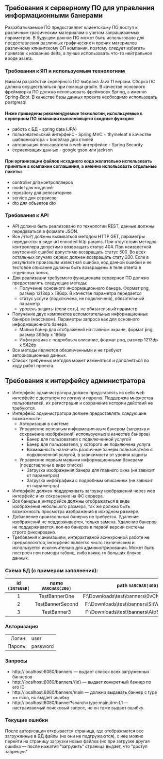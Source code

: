 ## Требования к серверному ПО для управления информационными банерами 
Разрабатываемое ПО предоставляет клиентскому ПО доступ к различным графическим материалам с учетом запрашиваемых параметров. В будущем данное ПО может быть использовано для предоставления различных графических и прочих материалов различному клиентскому ОП компании, поэтому следует избегать привязок к названию delta, а лучше использовать что-то нейтральное вроде assets. 
### Требования к ЯП и используемым технологиям 
Языком разработки серверного ПО выбрана Java 11 версии. Сборка ПО должна осуществляться при помощи gradle. 
В качестве основного фреймворка ПО должно использовать фреймворк Spring, а именно Spring-Boot. 
В качестве базы данных проекта необходимо использовать postgresql. 
#### Ниже приведены рекомендуемые технологии, используемые в серверном ПО компании выполняющего сходные функции:
* работа с БД - spring data (JPA) 
* пользовательский интерфейс - Spring MVC + thymeleaf в качестве шаблонизатора + bootstrap для стилей 
* авторизация пользователя в web интерфейсе - Spring Security 
* сериализация данных - google gson или jackson

#### При организации файлов исходного кода желательно использовать принятые в компании соглашения, а именно использовать отдельные пакеты: 
* controller для контролллеров 
* model для моделей 
* repository для репозиториев 
* service для сервисов 
* dto для объектов dto 
### Требования к API 
- API должно быть реализовано по технологии REST, данные должны передаваться в формате JSON.
- Все /что?/ должны вызываться методом HTTP GET, параметры передаются в виде url encoded http params. При отсутствии методов контроллера допустимо возвращать статус 404. При неизвестной внутренней ошибке допустимо возвращать статус 500. Во всех остальных случаях сервис должен возвращать стату 200. Если в результате произошла известная ошибка, код данной ошибки и ее тестовое описание должны быть возвращены в теле ответа в отдельных полях. 
- Для реализации требуемого функционала серверное ПО должно предоставлять следующие методы:
  * Получение основного информационного банера. Формат png, размер 1213dp x 186dp. В качестве параметра передается 
  * статус услуги (подключена, не подключена), обязательный параметр 
  * уровень защиты (если есть), не обязательный параметр
- Получение двух комплектов вспомогательных информационных банеров (массивом). Параметры запроса как для основного информационного банера.
  * Малый банер для отображения на главном экране, формат png, размер 366dp x 186dp 
  * Инфографика с подробным описание, формат png, размер 1213dp x 542dp 
- Все методы являются обезличенными и не требуют авторизационных данных. 
- Список требуемых методов может изменяться и дополняться по ходу работ проекта. 
## Требования к интерфейсу администратора 
- Интерфейс администратора должен представлять из себя web интерфейс с доступом по логину и паролю. Поддержка множества пользователей, их регистрация и сохранение истории действий не требуются. 
- Интерфейс администратора должен предоставлять следующие возможности:
  * Авторизация в системе 
  * Управление основным информационным банером (загрузка и сохранение изображений, используемых в качестве банеров) 
    * Банер для пользователя с подключенной услугой 
    * Банер для пользователя, у которого не подключена услуга 
    * Возможность назначить различные банеры пользователю с подключенной услугой, в зависимости от уровня защиты 
  * Управление первым малыми информационными банерами (представлены в виде списка) 
    * Загрузка изображения банера для главного окна (не зависит от параметров) 
    * Загрузка инфографики с подробным описанием (не зависит от параметров) 
- Интерфейс должен поддерживать загрузку изображений через web интерфейс и их сохранение на ФС сервера. 
- Все банеры в интерфейсе должны отображаться в виде изображения небольшого размера, так же должна быть возможность просмотра изображения в исходном размере. 
- Добавление произвольных банеров не требуется. Удаление изображений не поддерживается, только замена. Удаление банеров не поддерживается, кол-во банеров в первой версии системы строго фиксировано. 
- Требования к анимациям, интерактивной асинхронной работе не предъявляются, интерфейс является чисто техническим и используется исключительно для администрирования. Может быть построен при помощи таблиц, либо каких-то больших блоков данных.

### Схема БД (с примером заполнения):
| id `(INTEGER)` | name `VARCHAR(200)` | path `VARCHAR(400)` | type `VARCHAR(20)` | status `BOOLEAN` | drm `VARCHAR(10)` |
| :----------: | :---------------: | :---------------: | :--------------: | :------------: | :-------------: |
| 1 | TestBannerOne | F:\Downloads\test\banners\0vCNYWk5E3c.png | main | true | L1 |
| 2 | TestBannerSecond | F:\Downloads\test\banners\SitWybAH2yc.png | small | false | L3 |
| 3 | TestBanner3 | F:\Downloads\test\banners\AIo5lWPAkRk.png | info | true | NONE |

### Авторизация
| | |
| ---: | :---- |
|Логин:|user|
|Пароль:|password|

### Запросы
* http://localhost:8080/banners — выдает список всех загруженных баннеров
* http://localhost:8080/banners/{id} — выдает конкретный баннер по его ID
* http://localhost:8080/banners/main — должно выдавать баннер с type == main, но выдает ошибку
* http://localhost:8080/banner?search=type:main,drm:L1 — настраиваемый поисковый запрос, но он тоже выдает ошибку.

### Текущие ошибки
После авторизации открывается страница, где отображаются все загруженные в БД файлы (но они не подгружаются), с нее можно перейти на страницу загрузки новых файлов (но при загрузке другая ошибка — после нажатия "загрузить" страница выдает, что "доступ запрещен"

